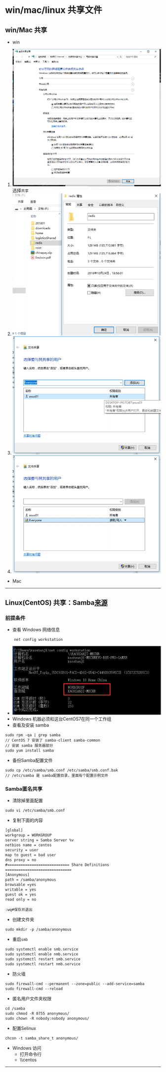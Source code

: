 #   win/mac/linux 共享文件

##  win/Mac 共享

-   win

1.  ![步骤一](image/20181107004.png)
选择`共享`
2.  ![步骤二](image/20181107001.png)
3.  ![步骤三](image/20181107002.png)
4.  ![步骤四](image/20181107003.png)

-   Mac

----

##  Linux(CentOS) 共享：Samba[来源](http://blog.51cto.com/lybing/1676515)

### 前提条件
- 查看 Windows 网络信息
```
    net config workstation
```
- ![20180107174114](image/samba/20180107174114.png)
- Windows 机器必须和这台CentOS7在同一个工作组
- 查看及安装 samba
```
sudo rpm -qa | grep samba
// CentOS 7 安装了 samba-client samba-common
// 安装 samba 服务器部分
sudo yum install samba
```
- 备份Samba配置文件
```
sudo cp /etc/samba/smb.conf /etc/samba/smb.conf.bak
// /etc/samba 是 samba配置目录，里面有个配置示例文件
```

### Samba匿名共享
- 清除掉里面配置
```
sudo vi /etc/samba/smb.conf
```

- 复制下面的内容
```
[global]
workgroup = WORKGROUP
server string = Samba Server %v
netbios name = centos
security = user
map to guest = bad user
dns proxy = no
#============================ Share Definitions ============================== 
[Anonymous]
path = /samba/anonymous
browsable =yes
writable = yes
guest ok = yes
read only = no
 
:wq#保存并退出
```

- 创建文件夹
```
sudo mkdir -p /samba/anonymous
```

- 重启`smb`
```
sudo systemctl enable smb.service
sudo systemctl enable nmb.service
sudo systemctl restart smb.service
sudo systemctl restart nmb.service
```

- 防火墙
```
sudo firewall-cmd --permanent --zone=public --add-service=samba
sudo firewall-cmd --reload
```

- 匿名用户文件夹权限
```
cd /samba
sudo chmod -R 0755 anonymous/
sudo chown -R nobody:nobody anonymous/
```

- 配置Selinux
```
chcon -t samba_share_t anonymous/
```

- Windows 访问
    - 打开命令行
    - \\\centos



----


